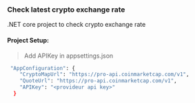 ### Check latest crypto exchange rate
.NET core project to check crypto exchange rate

#### Project Setup:
> Add APIKey in appsettings.json
```sh
 "AppConfiguration": {
    "CryptoMapUrl": "https://pro-api.coinmarketcap.com/v1",
    "QuoteUrl": "https://pro-api.coinmarketcap.com/v1",
    "APIKey": "<provideur api key>" 
  }
```


